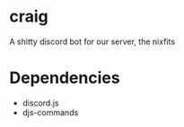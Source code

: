 # craig
A shitty discord bot for our server, the nixfits


# Dependencies
- discord.js
- djs-commands
